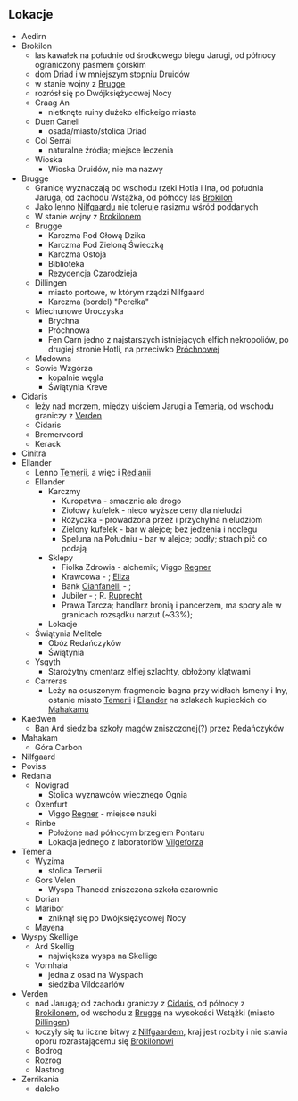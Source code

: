 ## Lokacje
* Aedirn<a id='l_aedirn'></a>
* Brokilon<a id='l_brokilon'></a>
	- las kawałek na południe od środkowego biegu Jarugi, od północy ograniczony pasmem górskim
	- dom Driad i w mniejszym stopniu Druidów
	- w stanie wojny z [Brugge](#l_brugge)
	- rozrósł się po Dwójksiężycowej Nocy
	* Craag An<a id='l_craag_an'></a>
		* nietknęte ruiny dużeko elfickeigo miasta
	* Duen Canell<a id='l_duen_canell'></a>
		* osada/miasto/stolica Driad
	* Col Serrai<a id='l_col_serrai'></a>
		* naturalne źródła; miejsce leczenia
	* Wioska<a id='l_wioska'></a>
		* Wioska Druidów, nie ma nazwy
* Brugge<a id='l_brugge'></a>
	- Granicę wyznaczają od wschodu rzeki Hotla i Ina, od południa Jaruga, od zachodu Wstążka, od północy las [Brokilon](#l_brokilon)
	- Jako lenno [Nilfgaardu](#l_nilfgaard) nie toleruje rasizmu wśród poddanych
	- W stanie wojny z [Brokilonem](#l_brokilon)
	* Brugge<a id='l_m_brugge'></a>
		* Karczma Pod Głową Dzika<a id='l_glowa_dzika'></a>
		* Karczma Pod Zieloną Świeczką<a id='l_zielona_swieczka'></a>
		* Karczma Ostoja<a id='l_ostoja'></a>
		* Biblioteka<a id='l_biblioteka'></a>
		* Rezydencja Czarodzieja<a id='l_rezydencja_czarodzieja'></a>
	* Dillingen<a id='l_dillingen'></a>
		- miasto portowe, w którym rządzi Nilfgaard
		* Karczma (bordel) "Perełka"<a id="l_perelka"></a>
	* Miechunowe Uroczyska<a id='l_miechunowe_uroczyska'></a>
		* Brychna<a id='l_brychna'></a>
		* Próchnowa<a id='l_prochnowa'></a>
		* Fen Carn<a id='l_fen_carn'></a>
			jedno z najstarszych istniejących elfich nekropoliów, po drugiej stronie Hotli, na przeciwko [Próchnowej](#l_prochnowa)
	* Medowna<a id='l_medowna'></a>
	* Sowie Wzgórza<a id='l_sowie_wzgorza'></a>
		 - kopalnie węgla
		* Świątynia Kreve<a id='l_swiatynia_kreve'></a>
* Cidaris<a id='l_cidaris'></a>
	- leży nad morzem, między ujściem Jarugi a [Temerią](#l_temeria), od wschodu graniczy z [Verden](#l_verden)
	* Cidaris<a id='l_m_cidaris'></a>
	* Bremervoord<a id='l_bremervoord'></a>
	* Kerack<a id='l_kerack'></a>
* Cinitra<a id='l_cinitra'></a>
* Ellander<a id='l_ellander'></a>
	- Lenno [Temerii](#l_temeria), a więc i [Redianii](#l_redania)
	* Ellander<a id='l_m_ellander'></a>
		* Karczmy
			* Kuropatwa<a id='l_kuropatwa'></a> - smacznie ale drogo
			* Ziołowy kufelek<a id='l_ziolowy_kufelek'></a> - nieco wyższe ceny dla nieludzi
			* Różyczka<a id='l_rozyczka'></a> - prowadzona przez i przychylna nieludziom
			* Zielony kufelek<a id='l_zielony_kufelekzielony'></a> - bar w alejce; bez jedzenia i noclegu
			* Speluna na Południu<a id='l_speluna'></a> - bar w alejce; podły; strach pić co podają
		* Sklepy
			* Fiolka Zdrowia<a id='l_fiolka_zdrowia'></a> - alchemik; Viggo [Regner](#p_viggo_regner)
			* Krawcowa - ; [Eliza](#p_eliza)
			* Bank [Cianfanelli](#p_cianfanelli) - ;
			* Jubiler<a id='l_jubiler'></a> - ; R. [Ruprecht](#p_ruprecht)
			* Prawa Tarcza<a id='l_prawa_tarcza'></a>; handlarz bronią i pancerzem, ma spory ale w granicach rozsądku narzut (~33%);
		* Lokacje
	* Świątynia Melitele<a id='l_smelitele'></a>
		* Obóz Redańczyków
		* Świątynia
	* Ysgyth<a id='l_ysgyth'></a>
		* Starożytny cmentarz elfiej szlachty, obłożony klątwami
	* Carreras<a id='l_carreras'></a>
		* Leży na osuszonym fragmencie bagna przy widłach Ismeny i Iny, ostanie miasto [Temerii](#l_temeria) i [Ellander](#l_ellander) na szlakach kupieckich do [Mahakamu](#l_mahakam)
* Kaedwen<a id='l_kaedwen'></a>
	* Ban Ard<a id='l_ban_ard'></a>
		siedziba szkoły magów zniszczonej(?) przez Redańczyków
* Mahakam<a id='l_mahakam'></a>
	* Góra Carbon<a id='l_gora_carbon'></a>
* Nilfgaard<a id='l_nilfgaard'></a>
* Poviss<a id='l_poviss'></a>
* Redania<a id='l_redania'></a>
	* Novigrad<a id='l_novigrad'></a>
		* Stolica wyznawców wiecznego Ognia
	* Oxenfurt<a id='l_oxenfurt'></a>
		* Viggo [Regner](#p_viggo_regner) - miejsce nauki
	* Rinbe<a id='l_rinbe'></a>
		* Położone nad północym brzegiem Pontaru
		* Lokacja jednego z laboratoriów [Vilgeforza](#p_vilgeforz)
* Temeria<a id='l_temeria'></a>
	* Wyzima<a id='l_wyzima'></a>
		* stolica Temerii
	* Gors Velen<a id='l_gors_velen'></a>
		* Wyspa Thanedd<a id='l_wyspa_thanedd'></a>
			zniszczona szkoła czarownic
	* Dorian<a id='l_dorian'></a>
	* Maribor<a id='l_maribor'></a>
		* zniknął się po Dwójksiężycowej Nocy
	* Mayena<a id='l_mayena'></a>
* Wyspy Skellige<a id='l_wyspy_skellige'></a>
	* Ard Skellig<a id='l_ard_skellig'></a>
		* największa wyspa na Skellige
	* Vornhala<a id='l_vornhala'></a>
		* jedna z osad na Wyspach
		* siedziba Vildcaarlów
* Verden<a id='l_verden'></a>
	- nad Jarugą; od zachodu graniczy z [Cidaris](#l_cidaris), od północy z [Brokilonem](#l_brokilon), od wschodu z [Brugge](#l_brugge) na wysokości Wstążki (miasto [Dillingen](#l_dillingen))
	- toczyły się tu liczne bitwy z [Nilfgaardem](#l_nilfgaard), kraj jest rozbity i nie stawia oporu rozrastającemu się [Brokilonowi](#l_brokilon)
	* Bodrog<a id='l_bodrog'></a>
	* Rozrog<a id='l_rozrog'></a>
	* Nastrog<a id='l_nastrog'></a>
* Zerrikania<a id='l_zerrikania'></a>
	- daleko